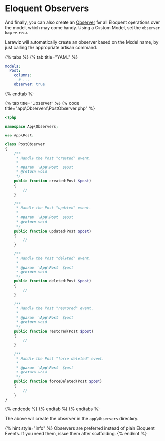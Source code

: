 # Eloquent Observers

And finally, you can also create an [Observer](https://laravel.com/docs/7.x/eloquent#observers) for all Eloquent operations over the model, which may come handy. Using a Custom Model, set the `observer` key to `true`.

Larawiz will automatically create an observer based on the Model name, by just calling the appropriate artisan command.

{% tabs %}
{% tab title="YAML" %}
```yaml
models:
  Post:
    columns:
      # ...
    observer: true
```
{% endtab %}

{% tab title="Observer" %}
{% code title="app\\Observers\\PostObserver.php" %}
```php
<?php

namespace App\Observers;

use App\Post;

class PostObserver
{
    /**
     * Handle the Post "created" event.
     *
     * @param  \App\Post  $post
     * @return void
     */
    public function created(Post $post)
    {
        //
    }

    /**
     * Handle the Post "updated" event.
     *
     * @param  \App\Post  $post
     * @return void
     */
    public function updated(Post $post)
    {
        //
    }

    /**
     * Handle the Post "deleted" event.
     *
     * @param  \App\Post  $post
     * @return void
     */
    public function deleted(Post $post)
    {
        //
    }

    /**
     * Handle the Post "restored" event.
     *
     * @param  \App\Post  $post
     * @return void
     */
    public function restored(Post $post)
    {
        //
    }

    /**
     * Handle the Post "force deleted" event.
     *
     * @param  \App\Post  $post
     * @return void
     */
    public function forceDeleted(Post $post)
    {
        //
    }
}

```
{% endcode %}
{% endtab %}
{% endtabs %}

The above will create the observer in the `app\Observers` directory.

{% hint style="info" %}
Observers are preferred instead of plain Eloquent Events. If you need them, issue them after scaffolding.
{% endhint %}

